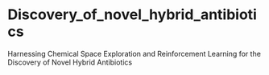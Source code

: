 # Discovery_of_novel_hybrid_antibiotics
Harnessing Chemical Space Exploration and Reinforcement Learning for the Discovery of Novel Hybrid Antibiotics
